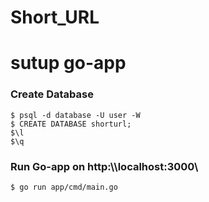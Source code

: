 # Short_URL

# sutup go-app

### Create Database
```
$ psql -d database -U user -W
$ CREATE DATABASE shorturl;
$\l
$\q
```

### Run Go-app on http:\\\localhost:3000\
```
$ go run app/cmd/main.go
```
